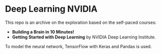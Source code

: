 # Deep Learning NVIDIA
 
 This repo is an archive on the exploration based on the self-paced courses:
 * <b>Building a Brain in 10 Minutes!</b>
 * <b>Getting Started with Deep Learning</b> 
 by NVIDIA Deep Learning Institute.

 To model the neural network, TensorFlow with Keras and Pandas is used.

